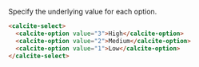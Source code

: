 Specify the underlying value for each option.

```html
<calcite-select>
  <calcite-option value="3">High</calcite-option>
  <calcite-option value="2">Medium</calcite-option>
  <calcite-option value="1">Low</calcite-option>
</calcite-select>
```
